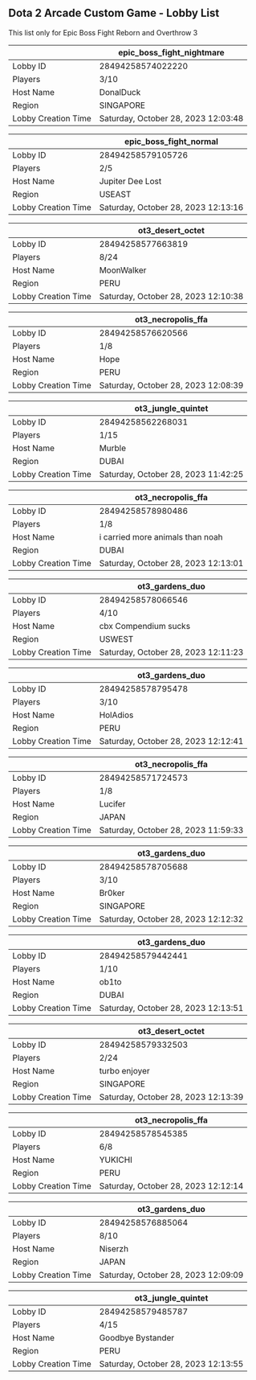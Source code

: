 ## Dota 2 Arcade Custom Game - Lobby List

This list only for Epic Boss Fight Reborn and Overthrow 3

|  | epic_boss_fight_nightmare |
| ------ | ------ |
| Lobby ID | 28494258574022220 |
| Players | 3/10 |
| Host Name | DonalDuck |
| Region | SINGAPORE |
| Lobby Creation Time | Saturday, October 28, 2023 12:03:48 |


|  | epic_boss_fight_normal |
| ------ | ------ |
| Lobby ID | 28494258579105726 |
| Players | 2/5 |
| Host Name | Jupiter Dee Lost |
| Region | USEAST |
| Lobby Creation Time | Saturday, October 28, 2023 12:13:16 |


|  | ot3_desert_octet |
| ------ | ------ |
| Lobby ID | 28494258577663819 |
| Players | 8/24 |
| Host Name | MoonWalker |
| Region | PERU |
| Lobby Creation Time | Saturday, October 28, 2023 12:10:38 |


|  | ot3_necropolis_ffa |
| ------ | ------ |
| Lobby ID | 28494258576620566 |
| Players | 1/8 |
| Host Name | Hope |
| Region | PERU |
| Lobby Creation Time | Saturday, October 28, 2023 12:08:39 |


|  | ot3_jungle_quintet |
| ------ | ------ |
| Lobby ID | 28494258562268031 |
| Players | 1/15 |
| Host Name | Murble |
| Region | DUBAI |
| Lobby Creation Time | Saturday, October 28, 2023 11:42:25 |


|  | ot3_necropolis_ffa |
| ------ | ------ |
| Lobby ID | 28494258578980486 |
| Players | 1/8 |
| Host Name | i carried more animals than noah |
| Region | DUBAI |
| Lobby Creation Time | Saturday, October 28, 2023 12:13:01 |


|  | ot3_gardens_duo |
| ------ | ------ |
| Lobby ID | 28494258578066546 |
| Players | 4/10 |
| Host Name | cbx Compendium sucks |
| Region | USWEST |
| Lobby Creation Time | Saturday, October 28, 2023 12:11:23 |


|  | ot3_gardens_duo |
| ------ | ------ |
| Lobby ID | 28494258578795478 |
| Players | 3/10 |
| Host Name | HolAdios |
| Region | PERU |
| Lobby Creation Time | Saturday, October 28, 2023 12:12:41 |


|  | ot3_necropolis_ffa |
| ------ | ------ |
| Lobby ID | 28494258571724573 |
| Players | 1/8 |
| Host Name | Lucifer |
| Region | JAPAN |
| Lobby Creation Time | Saturday, October 28, 2023 11:59:33 |


|  | ot3_gardens_duo |
| ------ | ------ |
| Lobby ID | 28494258578705688 |
| Players | 3/10 |
| Host Name | Br0ker |
| Region | SINGAPORE |
| Lobby Creation Time | Saturday, October 28, 2023 12:12:32 |


|  | ot3_gardens_duo |
| ------ | ------ |
| Lobby ID | 28494258579442441 |
| Players | 1/10 |
| Host Name | ob1to |
| Region | DUBAI |
| Lobby Creation Time | Saturday, October 28, 2023 12:13:51 |


|  | ot3_desert_octet |
| ------ | ------ |
| Lobby ID | 28494258579332503 |
| Players | 2/24 |
| Host Name | turbo enjoyer |
| Region | SINGAPORE |
| Lobby Creation Time | Saturday, October 28, 2023 12:13:39 |


|  | ot3_necropolis_ffa |
| ------ | ------ |
| Lobby ID | 28494258578545385 |
| Players | 6/8 |
| Host Name | YUKICHI |
| Region | PERU |
| Lobby Creation Time | Saturday, October 28, 2023 12:12:14 |


|  | ot3_gardens_duo |
| ------ | ------ |
| Lobby ID | 28494258576885064 |
| Players | 8/10 |
| Host Name | Niserzh |
| Region | JAPAN |
| Lobby Creation Time | Saturday, October 28, 2023 12:09:09 |


|  | ot3_jungle_quintet |
| ------ | ------ |
| Lobby ID | 28494258579485787 |
| Players | 4/15 |
| Host Name | Goodbye Bystander |
| Region | PERU |
| Lobby Creation Time | Saturday, October 28, 2023 12:13:55 |


